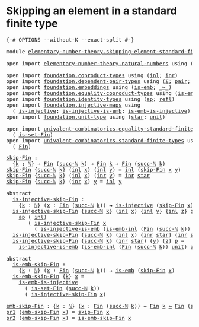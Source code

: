 # Skipping an element in a standard finite type

<pre class="Agda"><a id="58" class="Symbol">{-#</a> <a id="62" class="Keyword">OPTIONS</a> <a id="70" class="Pragma">--without-K</a> <a id="82" class="Pragma">--exact-split</a> <a id="96" class="Symbol">#-}</a>

<a id="101" class="Keyword">module</a> <a id="108" href="elementary-number-theory.skipping-element-standard-finite-type.html" class="Module">elementary-number-theory.skipping-element-standard-finite-type</a> <a id="171" class="Keyword">where</a>

<a id="178" class="Keyword">open</a> <a id="183" class="Keyword">import</a> <a id="190" href="elementary-number-theory.natural-numbers.html" class="Module">elementary-number-theory.natural-numbers</a> <a id="231" class="Keyword">using</a> <a id="237" class="Symbol">(</a><a id="238" href="elementary-number-theory.natural-numbers.html#1444" class="Datatype">ℕ</a><a id="239" class="Symbol">;</a> <a id="241" href="elementary-number-theory.natural-numbers.html#1465" class="InductiveConstructor">zero-ℕ</a><a id="247" class="Symbol">;</a> <a id="249" href="elementary-number-theory.natural-numbers.html#1478" class="InductiveConstructor">succ-ℕ</a><a id="255" class="Symbol">)</a>

<a id="258" class="Keyword">open</a> <a id="263" class="Keyword">import</a> <a id="270" href="foundation.coproduct-types.html" class="Module">foundation.coproduct-types</a> <a id="297" class="Keyword">using</a> <a id="303" class="Symbol">(</a><a id="304" href="foundation.coproduct-types.html#1239" class="InductiveConstructor">inl</a><a id="307" class="Symbol">;</a> <a id="309" href="foundation.coproduct-types.html#1262" class="InductiveConstructor">inr</a><a id="312" class="Symbol">)</a>
<a id="314" class="Keyword">open</a> <a id="319" class="Keyword">import</a> <a id="326" href="foundation.dependent-pair-types.html" class="Module">foundation.dependent-pair-types</a> <a id="358" class="Keyword">using</a> <a id="364" class="Symbol">(</a><a id="365" href="foundation-core.dependent-pair-types.html#502" class="Record">Σ</a><a id="366" class="Symbol">;</a> <a id="368" href="foundation-core.dependent-pair-types.html#575" class="InductiveConstructor">pair</a><a id="372" class="Symbol">;</a> <a id="374" href="foundation-core.dependent-pair-types.html#592" class="Field">pr1</a><a id="377" class="Symbol">;</a> <a id="379" href="foundation-core.dependent-pair-types.html#604" class="Field">pr2</a><a id="382" class="Symbol">)</a>
<a id="384" class="Keyword">open</a> <a id="389" class="Keyword">import</a> <a id="396" href="foundation.embeddings.html" class="Module">foundation.embeddings</a> <a id="418" class="Keyword">using</a> <a id="424" class="Symbol">(</a><a id="425" href="foundation-core.embeddings.html#980" class="Function">is-emb</a><a id="431" class="Symbol">;</a> <a id="433" href="foundation-core.embeddings.html#1062" class="Function Operator">_↪_</a><a id="436" class="Symbol">)</a>
<a id="438" class="Keyword">open</a> <a id="443" class="Keyword">import</a> <a id="450" href="foundation.equality-coproduct-types.html" class="Module">foundation.equality-coproduct-types</a> <a id="486" class="Keyword">using</a> <a id="492" class="Symbol">(</a><a id="493" href="foundation.equality-coproduct-types.html#8465" class="Function">is-emb-inl</a><a id="503" class="Symbol">)</a>
<a id="505" class="Keyword">open</a> <a id="510" class="Keyword">import</a> <a id="517" href="foundation.identity-types.html" class="Module">foundation.identity-types</a> <a id="543" class="Keyword">using</a> <a id="549" class="Symbol">(</a><a id="550" href="foundation-core.identity-types.html#2853" class="Function">ap</a><a id="552" class="Symbol">;</a> <a id="554" href="foundation-core.identity-types.html#694" class="InductiveConstructor">refl</a><a id="558" class="Symbol">)</a>
<a id="560" class="Keyword">open</a> <a id="565" class="Keyword">import</a> <a id="572" href="foundation.injective-maps.html" class="Module">foundation.injective-maps</a> <a id="598" class="Keyword">using</a>
  <a id="606" class="Symbol">(</a> <a id="608" href="foundation.injective-maps.html#1295" class="Function">is-injective</a><a id="620" class="Symbol">;</a> <a id="622" href="foundation.injective-maps.html#3649" class="Function">is-injective-is-emb</a><a id="641" class="Symbol">;</a> <a id="643" href="foundation.injective-maps.html#4595" class="Function">is-emb-is-injective</a><a id="662" class="Symbol">)</a>
<a id="664" class="Keyword">open</a> <a id="669" class="Keyword">import</a> <a id="676" href="foundation.unit-type.html" class="Module">foundation.unit-type</a> <a id="697" class="Keyword">using</a> <a id="703" class="Symbol">(</a><a id="704" href="foundation.unit-type.html#999" class="InductiveConstructor">star</a><a id="708" class="Symbol">;</a> <a id="710" href="foundation.unit-type.html#975" class="Datatype">unit</a><a id="714" class="Symbol">)</a>

<a id="717" class="Keyword">open</a> <a id="722" class="Keyword">import</a> <a id="729" href="univalent-combinatorics.equality-standard-finite-types.html" class="Module">univalent-combinatorics.equality-standard-finite-types</a> <a id="784" class="Keyword">using</a>
  <a id="792" class="Symbol">(</a> <a id="794" href="univalent-combinatorics.equality-standard-finite-types.html#3523" class="Function">is-set-Fin</a><a id="804" class="Symbol">)</a>
<a id="806" class="Keyword">open</a> <a id="811" class="Keyword">import</a> <a id="818" href="univalent-combinatorics.standard-finite-types.html" class="Module">univalent-combinatorics.standard-finite-types</a> <a id="864" class="Keyword">using</a>
  <a id="872" class="Symbol">(</a> <a id="874" href="univalent-combinatorics.standard-finite-types.html#1975" class="Function">Fin</a><a id="877" class="Symbol">)</a>
</pre>
<pre class="Agda"><a id="skip-Fin"></a><a id="892" href="elementary-number-theory.skipping-element-standard-finite-type.html#892" class="Function">skip-Fin</a> <a id="901" class="Symbol">:</a>
  <a id="905" class="Symbol">{</a><a id="906" href="elementary-number-theory.skipping-element-standard-finite-type.html#906" class="Bound">k</a> <a id="908" class="Symbol">:</a> <a id="910" href="elementary-number-theory.natural-numbers.html#1444" class="Datatype">ℕ</a><a id="911" class="Symbol">}</a> <a id="913" class="Symbol">→</a> <a id="915" href="univalent-combinatorics.standard-finite-types.html#1975" class="Function">Fin</a> <a id="919" class="Symbol">(</a><a id="920" href="elementary-number-theory.natural-numbers.html#1478" class="InductiveConstructor">succ-ℕ</a> <a id="927" href="elementary-number-theory.skipping-element-standard-finite-type.html#906" class="Bound">k</a><a id="928" class="Symbol">)</a> <a id="930" class="Symbol">→</a> <a id="932" href="univalent-combinatorics.standard-finite-types.html#1975" class="Function">Fin</a> <a id="936" href="elementary-number-theory.skipping-element-standard-finite-type.html#906" class="Bound">k</a> <a id="938" class="Symbol">→</a> <a id="940" href="univalent-combinatorics.standard-finite-types.html#1975" class="Function">Fin</a> <a id="944" class="Symbol">(</a><a id="945" href="elementary-number-theory.natural-numbers.html#1478" class="InductiveConstructor">succ-ℕ</a> <a id="952" href="elementary-number-theory.skipping-element-standard-finite-type.html#906" class="Bound">k</a><a id="953" class="Symbol">)</a>
<a id="955" href="elementary-number-theory.skipping-element-standard-finite-type.html#892" class="Function">skip-Fin</a> <a id="964" class="Symbol">{</a><a id="965" href="elementary-number-theory.natural-numbers.html#1478" class="InductiveConstructor">succ-ℕ</a> <a id="972" href="elementary-number-theory.skipping-element-standard-finite-type.html#972" class="Bound">k</a><a id="973" class="Symbol">}</a> <a id="975" class="Symbol">(</a><a id="976" href="foundation.coproduct-types.html#1239" class="InductiveConstructor">inl</a> <a id="980" href="elementary-number-theory.skipping-element-standard-finite-type.html#980" class="Bound">x</a><a id="981" class="Symbol">)</a> <a id="983" class="Symbol">(</a><a id="984" href="foundation.coproduct-types.html#1239" class="InductiveConstructor">inl</a> <a id="988" href="elementary-number-theory.skipping-element-standard-finite-type.html#988" class="Bound">y</a><a id="989" class="Symbol">)</a> <a id="991" class="Symbol">=</a> <a id="993" href="foundation.coproduct-types.html#1239" class="InductiveConstructor">inl</a> <a id="997" class="Symbol">(</a><a id="998" href="elementary-number-theory.skipping-element-standard-finite-type.html#892" class="Function">skip-Fin</a> <a id="1007" href="elementary-number-theory.skipping-element-standard-finite-type.html#980" class="Bound">x</a> <a id="1009" href="elementary-number-theory.skipping-element-standard-finite-type.html#988" class="Bound">y</a><a id="1010" class="Symbol">)</a>
<a id="1012" href="elementary-number-theory.skipping-element-standard-finite-type.html#892" class="Function">skip-Fin</a> <a id="1021" class="Symbol">{</a><a id="1022" href="elementary-number-theory.natural-numbers.html#1478" class="InductiveConstructor">succ-ℕ</a> <a id="1029" href="elementary-number-theory.skipping-element-standard-finite-type.html#1029" class="Bound">k</a><a id="1030" class="Symbol">}</a> <a id="1032" class="Symbol">(</a><a id="1033" href="foundation.coproduct-types.html#1239" class="InductiveConstructor">inl</a> <a id="1037" href="elementary-number-theory.skipping-element-standard-finite-type.html#1037" class="Bound">x</a><a id="1038" class="Symbol">)</a> <a id="1040" class="Symbol">(</a><a id="1041" href="foundation.coproduct-types.html#1262" class="InductiveConstructor">inr</a> <a id="1045" href="elementary-number-theory.skipping-element-standard-finite-type.html#1045" class="Bound">y</a><a id="1046" class="Symbol">)</a> <a id="1048" class="Symbol">=</a> <a id="1050" href="foundation.coproduct-types.html#1262" class="InductiveConstructor">inr</a> <a id="1054" href="foundation.unit-type.html#999" class="InductiveConstructor">star</a>
<a id="1059" href="elementary-number-theory.skipping-element-standard-finite-type.html#892" class="Function">skip-Fin</a> <a id="1068" class="Symbol">{</a><a id="1069" href="elementary-number-theory.natural-numbers.html#1478" class="InductiveConstructor">succ-ℕ</a> <a id="1076" href="elementary-number-theory.skipping-element-standard-finite-type.html#1076" class="Bound">k</a><a id="1077" class="Symbol">}</a> <a id="1079" class="Symbol">(</a><a id="1080" href="foundation.coproduct-types.html#1262" class="InductiveConstructor">inr</a> <a id="1084" href="elementary-number-theory.skipping-element-standard-finite-type.html#1084" class="Bound">x</a><a id="1085" class="Symbol">)</a> <a id="1087" href="elementary-number-theory.skipping-element-standard-finite-type.html#1087" class="Bound">y</a> <a id="1089" class="Symbol">=</a> <a id="1091" href="foundation.coproduct-types.html#1239" class="InductiveConstructor">inl</a> <a id="1095" href="elementary-number-theory.skipping-element-standard-finite-type.html#1087" class="Bound">y</a>

<a id="1098" class="Keyword">abstract</a>
  <a id="is-injective-skip-Fin"></a><a id="1109" href="elementary-number-theory.skipping-element-standard-finite-type.html#1109" class="Function">is-injective-skip-Fin</a> <a id="1131" class="Symbol">:</a>
    <a id="1137" class="Symbol">{</a><a id="1138" href="elementary-number-theory.skipping-element-standard-finite-type.html#1138" class="Bound">k</a> <a id="1140" class="Symbol">:</a> <a id="1142" href="elementary-number-theory.natural-numbers.html#1444" class="Datatype">ℕ</a><a id="1143" class="Symbol">}</a> <a id="1145" class="Symbol">(</a><a id="1146" href="elementary-number-theory.skipping-element-standard-finite-type.html#1146" class="Bound">x</a> <a id="1148" class="Symbol">:</a> <a id="1150" href="univalent-combinatorics.standard-finite-types.html#1975" class="Function">Fin</a> <a id="1154" class="Symbol">(</a><a id="1155" href="elementary-number-theory.natural-numbers.html#1478" class="InductiveConstructor">succ-ℕ</a> <a id="1162" href="elementary-number-theory.skipping-element-standard-finite-type.html#1138" class="Bound">k</a><a id="1163" class="Symbol">))</a> <a id="1166" class="Symbol">→</a> <a id="1168" href="foundation.injective-maps.html#1295" class="Function">is-injective</a> <a id="1181" class="Symbol">(</a><a id="1182" href="elementary-number-theory.skipping-element-standard-finite-type.html#892" class="Function">skip-Fin</a> <a id="1191" href="elementary-number-theory.skipping-element-standard-finite-type.html#1146" class="Bound">x</a><a id="1192" class="Symbol">)</a>
  <a id="1196" href="elementary-number-theory.skipping-element-standard-finite-type.html#1109" class="Function">is-injective-skip-Fin</a> <a id="1218" class="Symbol">{</a><a id="1219" href="elementary-number-theory.natural-numbers.html#1478" class="InductiveConstructor">succ-ℕ</a> <a id="1226" href="elementary-number-theory.skipping-element-standard-finite-type.html#1226" class="Bound">k</a><a id="1227" class="Symbol">}</a> <a id="1229" class="Symbol">(</a><a id="1230" href="foundation.coproduct-types.html#1239" class="InductiveConstructor">inl</a> <a id="1234" href="elementary-number-theory.skipping-element-standard-finite-type.html#1234" class="Bound">x</a><a id="1235" class="Symbol">)</a> <a id="1237" class="Symbol">{</a><a id="1238" href="foundation.coproduct-types.html#1239" class="InductiveConstructor">inl</a> <a id="1242" href="elementary-number-theory.skipping-element-standard-finite-type.html#1242" class="Bound">y</a><a id="1243" class="Symbol">}</a> <a id="1245" class="Symbol">{</a><a id="1246" href="foundation.coproduct-types.html#1239" class="InductiveConstructor">inl</a> <a id="1250" href="elementary-number-theory.skipping-element-standard-finite-type.html#1250" class="Bound">z</a><a id="1251" class="Symbol">}</a> <a id="1253" href="elementary-number-theory.skipping-element-standard-finite-type.html#1253" class="Bound">p</a> <a id="1255" class="Symbol">=</a>
    <a id="1261" href="foundation-core.identity-types.html#2853" class="Function">ap</a> <a id="1264" class="Symbol">(</a> <a id="1266" href="foundation.coproduct-types.html#1239" class="InductiveConstructor">inl</a><a id="1269" class="Symbol">)</a>
       <a id="1278" class="Symbol">(</a> <a id="1280" href="elementary-number-theory.skipping-element-standard-finite-type.html#1109" class="Function">is-injective-skip-Fin</a> <a id="1302" href="elementary-number-theory.skipping-element-standard-finite-type.html#1234" class="Bound">x</a>
         <a id="1313" class="Symbol">(</a> <a id="1315" href="foundation.injective-maps.html#3649" class="Function">is-injective-is-emb</a> <a id="1335" class="Symbol">(</a><a id="1336" href="foundation.equality-coproduct-types.html#8465" class="Function">is-emb-inl</a> <a id="1347" class="Symbol">(</a><a id="1348" href="univalent-combinatorics.standard-finite-types.html#1975" class="Function">Fin</a> <a id="1352" class="Symbol">(</a><a id="1353" href="elementary-number-theory.natural-numbers.html#1478" class="InductiveConstructor">succ-ℕ</a> <a id="1360" href="elementary-number-theory.skipping-element-standard-finite-type.html#1226" class="Bound">k</a><a id="1361" class="Symbol">))</a> <a id="1364" href="foundation.unit-type.html#975" class="Datatype">unit</a><a id="1368" class="Symbol">)</a> <a id="1370" href="elementary-number-theory.skipping-element-standard-finite-type.html#1253" class="Bound">p</a><a id="1371" class="Symbol">))</a>
  <a id="1376" href="elementary-number-theory.skipping-element-standard-finite-type.html#1109" class="Function">is-injective-skip-Fin</a> <a id="1398" class="Symbol">{</a><a id="1399" href="elementary-number-theory.natural-numbers.html#1478" class="InductiveConstructor">succ-ℕ</a> <a id="1406" href="elementary-number-theory.skipping-element-standard-finite-type.html#1406" class="Bound">k</a><a id="1407" class="Symbol">}</a> <a id="1409" class="Symbol">(</a><a id="1410" href="foundation.coproduct-types.html#1239" class="InductiveConstructor">inl</a> <a id="1414" href="elementary-number-theory.skipping-element-standard-finite-type.html#1414" class="Bound">x</a><a id="1415" class="Symbol">)</a> <a id="1417" class="Symbol">{</a><a id="1418" href="foundation.coproduct-types.html#1262" class="InductiveConstructor">inr</a> <a id="1422" href="foundation.unit-type.html#999" class="InductiveConstructor">star</a><a id="1426" class="Symbol">}</a> <a id="1428" class="Symbol">{</a><a id="1429" href="foundation.coproduct-types.html#1262" class="InductiveConstructor">inr</a> <a id="1433" href="foundation.unit-type.html#999" class="InductiveConstructor">star</a><a id="1437" class="Symbol">}</a> <a id="1439" href="elementary-number-theory.skipping-element-standard-finite-type.html#1439" class="Bound">p</a> <a id="1441" class="Symbol">=</a> <a id="1443" href="foundation-core.identity-types.html#694" class="InductiveConstructor">refl</a>
  <a id="1450" href="elementary-number-theory.skipping-element-standard-finite-type.html#1109" class="Function">is-injective-skip-Fin</a> <a id="1472" class="Symbol">{</a><a id="1473" href="elementary-number-theory.natural-numbers.html#1478" class="InductiveConstructor">succ-ℕ</a> <a id="1480" href="elementary-number-theory.skipping-element-standard-finite-type.html#1480" class="Bound">k</a><a id="1481" class="Symbol">}</a> <a id="1483" class="Symbol">(</a><a id="1484" href="foundation.coproduct-types.html#1262" class="InductiveConstructor">inr</a> <a id="1488" href="foundation.unit-type.html#999" class="InductiveConstructor">star</a><a id="1492" class="Symbol">)</a> <a id="1494" class="Symbol">{</a><a id="1495" href="elementary-number-theory.skipping-element-standard-finite-type.html#1495" class="Bound">y</a><a id="1496" class="Symbol">}</a> <a id="1498" class="Symbol">{</a><a id="1499" href="elementary-number-theory.skipping-element-standard-finite-type.html#1499" class="Bound">z</a><a id="1500" class="Symbol">}</a> <a id="1502" href="elementary-number-theory.skipping-element-standard-finite-type.html#1502" class="Bound">p</a> <a id="1504" class="Symbol">=</a>
    <a id="1510" href="foundation.injective-maps.html#3649" class="Function">is-injective-is-emb</a> <a id="1530" class="Symbol">(</a><a id="1531" href="foundation.equality-coproduct-types.html#8465" class="Function">is-emb-inl</a> <a id="1542" class="Symbol">(</a><a id="1543" href="univalent-combinatorics.standard-finite-types.html#1975" class="Function">Fin</a> <a id="1547" class="Symbol">(</a><a id="1548" href="elementary-number-theory.natural-numbers.html#1478" class="InductiveConstructor">succ-ℕ</a> <a id="1555" href="elementary-number-theory.skipping-element-standard-finite-type.html#1480" class="Bound">k</a><a id="1556" class="Symbol">))</a> <a id="1559" href="foundation.unit-type.html#975" class="Datatype">unit</a><a id="1563" class="Symbol">)</a> <a id="1565" href="elementary-number-theory.skipping-element-standard-finite-type.html#1502" class="Bound">p</a>

<a id="1568" class="Keyword">abstract</a>
  <a id="is-emb-skip-Fin"></a><a id="1579" href="elementary-number-theory.skipping-element-standard-finite-type.html#1579" class="Function">is-emb-skip-Fin</a> <a id="1595" class="Symbol">:</a>
    <a id="1601" class="Symbol">{</a><a id="1602" href="elementary-number-theory.skipping-element-standard-finite-type.html#1602" class="Bound">k</a> <a id="1604" class="Symbol">:</a> <a id="1606" href="elementary-number-theory.natural-numbers.html#1444" class="Datatype">ℕ</a><a id="1607" class="Symbol">}</a> <a id="1609" class="Symbol">(</a><a id="1610" href="elementary-number-theory.skipping-element-standard-finite-type.html#1610" class="Bound">x</a> <a id="1612" class="Symbol">:</a> <a id="1614" href="univalent-combinatorics.standard-finite-types.html#1975" class="Function">Fin</a> <a id="1618" class="Symbol">(</a><a id="1619" href="elementary-number-theory.natural-numbers.html#1478" class="InductiveConstructor">succ-ℕ</a> <a id="1626" href="elementary-number-theory.skipping-element-standard-finite-type.html#1602" class="Bound">k</a><a id="1627" class="Symbol">))</a> <a id="1630" class="Symbol">→</a> <a id="1632" href="foundation-core.embeddings.html#980" class="Function">is-emb</a> <a id="1639" class="Symbol">(</a><a id="1640" href="elementary-number-theory.skipping-element-standard-finite-type.html#892" class="Function">skip-Fin</a> <a id="1649" href="elementary-number-theory.skipping-element-standard-finite-type.html#1610" class="Bound">x</a><a id="1650" class="Symbol">)</a>
  <a id="1654" href="elementary-number-theory.skipping-element-standard-finite-type.html#1579" class="Function">is-emb-skip-Fin</a> <a id="1670" class="Symbol">{</a><a id="1671" href="elementary-number-theory.skipping-element-standard-finite-type.html#1671" class="Bound">k</a><a id="1672" class="Symbol">}</a> <a id="1674" href="elementary-number-theory.skipping-element-standard-finite-type.html#1674" class="Bound">x</a> <a id="1676" class="Symbol">=</a>
    <a id="1682" href="foundation.injective-maps.html#4595" class="Function">is-emb-is-injective</a>
      <a id="1708" class="Symbol">(</a> <a id="1710" href="univalent-combinatorics.equality-standard-finite-types.html#3523" class="Function">is-set-Fin</a> <a id="1721" class="Symbol">(</a><a id="1722" href="elementary-number-theory.natural-numbers.html#1478" class="InductiveConstructor">succ-ℕ</a> <a id="1729" href="elementary-number-theory.skipping-element-standard-finite-type.html#1671" class="Bound">k</a><a id="1730" class="Symbol">))</a>
      <a id="1739" class="Symbol">(</a> <a id="1741" href="elementary-number-theory.skipping-element-standard-finite-type.html#1109" class="Function">is-injective-skip-Fin</a> <a id="1763" href="elementary-number-theory.skipping-element-standard-finite-type.html#1674" class="Bound">x</a><a id="1764" class="Symbol">)</a>

<a id="emb-skip-Fin"></a><a id="1767" href="elementary-number-theory.skipping-element-standard-finite-type.html#1767" class="Function">emb-skip-Fin</a> <a id="1780" class="Symbol">:</a> <a id="1782" class="Symbol">{</a><a id="1783" href="elementary-number-theory.skipping-element-standard-finite-type.html#1783" class="Bound">k</a> <a id="1785" class="Symbol">:</a> <a id="1787" href="elementary-number-theory.natural-numbers.html#1444" class="Datatype">ℕ</a><a id="1788" class="Symbol">}</a> <a id="1790" class="Symbol">(</a><a id="1791" href="elementary-number-theory.skipping-element-standard-finite-type.html#1791" class="Bound">x</a> <a id="1793" class="Symbol">:</a> <a id="1795" href="univalent-combinatorics.standard-finite-types.html#1975" class="Function">Fin</a> <a id="1799" class="Symbol">(</a><a id="1800" href="elementary-number-theory.natural-numbers.html#1478" class="InductiveConstructor">succ-ℕ</a> <a id="1807" href="elementary-number-theory.skipping-element-standard-finite-type.html#1783" class="Bound">k</a><a id="1808" class="Symbol">))</a> <a id="1811" class="Symbol">→</a> <a id="1813" href="univalent-combinatorics.standard-finite-types.html#1975" class="Function">Fin</a> <a id="1817" href="elementary-number-theory.skipping-element-standard-finite-type.html#1783" class="Bound">k</a> <a id="1819" href="foundation-core.embeddings.html#1062" class="Function Operator">↪</a> <a id="1821" href="univalent-combinatorics.standard-finite-types.html#1975" class="Function">Fin</a> <a id="1825" class="Symbol">(</a><a id="1826" href="elementary-number-theory.natural-numbers.html#1478" class="InductiveConstructor">succ-ℕ</a> <a id="1833" href="elementary-number-theory.skipping-element-standard-finite-type.html#1783" class="Bound">k</a><a id="1834" class="Symbol">)</a>
<a id="1836" href="foundation-core.dependent-pair-types.html#592" class="Field">pr1</a> <a id="1840" class="Symbol">(</a><a id="1841" href="elementary-number-theory.skipping-element-standard-finite-type.html#1767" class="Function">emb-skip-Fin</a> <a id="1854" href="elementary-number-theory.skipping-element-standard-finite-type.html#1854" class="Bound">x</a><a id="1855" class="Symbol">)</a> <a id="1857" class="Symbol">=</a> <a id="1859" href="elementary-number-theory.skipping-element-standard-finite-type.html#892" class="Function">skip-Fin</a> <a id="1868" href="elementary-number-theory.skipping-element-standard-finite-type.html#1854" class="Bound">x</a>
<a id="1870" href="foundation-core.dependent-pair-types.html#604" class="Field">pr2</a> <a id="1874" class="Symbol">(</a><a id="1875" href="elementary-number-theory.skipping-element-standard-finite-type.html#1767" class="Function">emb-skip-Fin</a> <a id="1888" href="elementary-number-theory.skipping-element-standard-finite-type.html#1888" class="Bound">x</a><a id="1889" class="Symbol">)</a> <a id="1891" class="Symbol">=</a> <a id="1893" href="elementary-number-theory.skipping-element-standard-finite-type.html#1579" class="Function">is-emb-skip-Fin</a> <a id="1909" href="elementary-number-theory.skipping-element-standard-finite-type.html#1888" class="Bound">x</a>
</pre>